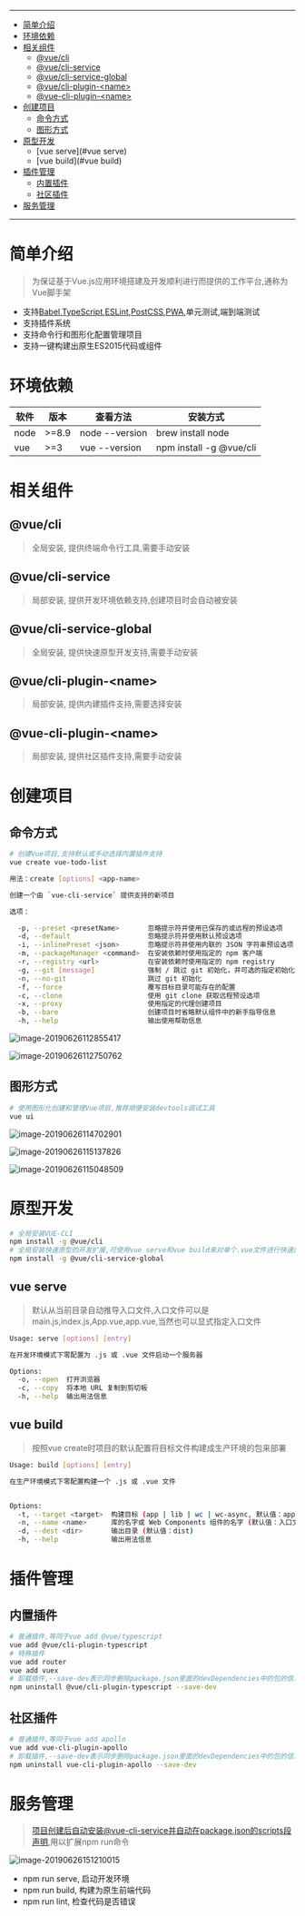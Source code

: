 ----

* [简单介绍](#简单介绍)
* [环境依赖](#环境依赖)
* [相关组件](#相关组件)
  * [@vue/cli](#@vue/cli)
  * [@vue/cli-service](#@vue/cli-service)
  * [@vue/cli-service-global](#@vue/cli-service-global)
  * [@vue/cli-plugin-\<name\>](#@vue/cli-plugin-\<name\>)
  * [@vue-cli-plugin-\<name\>](#@vue-cli-plugin-\<name\>)
* [创建项目](#创建项目)
  * [命令方式](#命令方式)
  * [图形方式](#图形方式)
* [原型开发](#原型开发)
  * [vue serve](#vue serve)
  * [vue build](#vue build)
* [插件管理](#插件管理)
  * [内置插件](#内置插件)
  * [社区插件](#社区插件)
* [服务管理](#服务管理)

----

# 简单介绍

> 为保证基于Vue.js应用环境搭建及开发顺利进行而提供的工作平台,通称为Vue脚手架

* 支持[Babel](https://www.babeljs.cn/),[TypeScript](https://www.tslang.cn/),[ESLint](https://cn.eslint.org/),[PostCSS](https://www.postcss.com.cn/),[PWA](https://developers.google.com/web/progressive-web-apps/),单元测试,端到端测试
* 支持插件系统
* 支持命令行和图形化配置管理项目
* 支持一键构建出原生ES2015代码或组件

# 环境依赖

| 软件 | 版本   | 查看方法       | 安装方式                |
| ---- | ------ | -------------- | ----------------------- |
| node | \>=8.9 | node --version | brew install node       |
| vue  | \>=3   | vue --version  | npm install -g @vue/cli |



# 相关组件

## @vue/cli

> 全局安装, 提供终端命令行工具,需要手动安装

## @vue/cli-service

> 局部安装, 提供开发环境依赖支持,创建项目时会自动被安装

## @vue/cli-service-global

> 全局安装, 提供快速原型开发支持,需要手动安装

## @vue/cli-plugin-\<name\>

> 局部安装, 提供内建插件支持,需要选择安装

## @vue-cli-plugin-\<name\>

> 局部安装, 提供社区插件支持,需要手动安装

# 创建项目

## 命令方式

```bash
# 创建Vue项目,支持默认或手动选择内置插件支持
vue create vue-todo-list

用法：create [options] <app-name>

创建一个由 `vue-cli-service` 提供支持的新项目

选项：

  -p, --preset <presetName>       忽略提示符并使用已保存的或远程的预设选项
  -d, --default                   忽略提示符并使用默认预设选项
  -i, --inlinePreset <json>       忽略提示符并使用内联的 JSON 字符串预设选项
  -m, --packageManager <command>  在安装依赖时使用指定的 npm 客户端
  -r, --registry <url>            在安装依赖时使用指定的 npm registry
  -g, --git [message]             强制 / 跳过 git 初始化，并可选的指定初始化提交信息
  -n, --no-git                    跳过 git 初始化
  -f, --force                     覆写目标目录可能存在的配置
  -c, --clone                     使用 git clone 获取远程预设选项
  -x, --proxy                     使用指定的代理创建项目
  -b, --bare                      创建项目时省略默认组件中的新手指导信息
  -h, --help                      输出使用帮助信息
```

![image-20190626112855417](VUE-CLI.assets/image-20190626112855417.png)

![image-20190626112750762](VUE-CLI.assets/image-20190626112750762.png)

## 图形方式

```bash
# 使用图形化创建和管理Vue项目,推荐顺便安装devtools调试工具
vue ui
```

![image-20190626114702901](VUE-CLI.assets/image-20190626114702901.png)

![image-20190626115137826](VUE-CLI.assets/image-20190626115137826.png)

![image-20190626115048509](VUE-CLI.assets/image-20190626115048509.png)

# 原型开发

```bash
# 全局安装VUE-CLI
npm install -g @vue/cli
# 全局安装快速原型的开发扩展,可使用vue serve和vue build来对单个.vue文件进行快速原型开发
npm install -g @vue/cli-service-global
```

## vue serve

> 默认从当前目录自动推导入口文件,入口文件可以是main.js,index.js,App.vue,app.vue,当然也可以显式指定入口文件

```bash
Usage: serve [options] [entry]

在开发环境模式下零配置为 .js 或 .vue 文件启动一个服务器

Options:
  -o, --open  打开浏览器
  -c, --copy  将本地 URL 复制到剪切板
  -h, --help  输出用法信息
```



## vue build

> 按照vue create时项目的默认配置将目标文件构建成生产环境的包来部署

```bash
Usage: build [options] [entry]

在生产环境模式下零配置构建一个 .js 或 .vue 文件


Options:
  -t, --target <target>  构建目标 (app | lib | wc | wc-async, 默认值：app)
  -n, --name <name>      库的名字或 Web Components 组件的名字 (默认值：入口文件名)
  -d, --dest <dir>       输出目录 (默认值：dist)
  -h, --help             输出用法信息
```

# 插件管理

## 内置插件

```bash
# 普通插件,等同于vue add @vue/typescript
vue add @vue/cli-plugin-typescript
# 特殊插件
vue add router
vue add vuex
# 卸载插件,--save-dev表示同步删除package.json里面的devDependencies中的包的信息,其它插件生成的文件或目录以及依赖信息需要手动删除
npm uninstall @vue/cli-plugin-typescript --save-dev
```

## 社区插件

```bash
# 普通插件,等同于vue add apollo
vue add vue-cli-plugin-apollo
# 卸载插件,--save-dev表示同步删除package.json里面的devDependencies中的包的信息,其它插件生成的文件或目录以及依赖信息需要手动删除
npm uninstall vue-cli-plugin-apollo --save-dev
```

# 服务管理

> 项目创建后自动安装@vue-cli-service并自动在package.json的scripts段声明,用以扩展npm run命令

![image-20190626151210015](VUE-CLI.assets/image-20190626151210015.png)

* npm run serve, 启动开发环境
* npm run build, 构建为原生前端代码
* npm run lint, 检查代码是否错误

